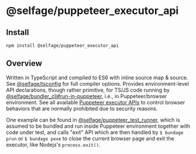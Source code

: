 # @selfage/puppeteer_executor_api

## Install

`npm install @selfage/puppeteer_executor_api`

## Overview

Written in TypeScript and compiled to ES6 with inline source map & source. See [@selfage/tsconfig](https://www.npmjs.com/package/@selfage/tsconfig) for full compiler options. Provides environment-level API declarations, though rather primitive, for TS/JS code running by [@selfage/bundler_cli#run-in-puppeteer](https://github.com/selfage/bundler_cli/tree/main#run-in-puppeteer), i.e., in Puppeteer/browser environment. See all available [Puppeteer executor APIs](https://github.com/selfage/bundler_cli/blob/main/puppeteer_executor_apis.ts) to control browser behaviors that are normally prohibited due to security reasons.

One example can be found in [@selfage/puppeteer_test_runner](https://www.npmjs.com/package/@selfage/puppeteer_test_runner), which is assumed to be bundled and run inside Puppeteer environment together with code under test, and calls "exit" API which are then handled by `$ bundage prun` or `$ bundage pexe` to close the current browser page and exit the executor, like Nodejs's `process.exit()`.
